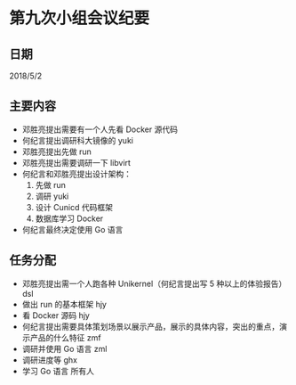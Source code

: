 # 第九次小组会议纪要

## 日期

2018/5/2

## 主要内容

- 邓胜亮提出需要有一个人先看 Docker 源代码
- 何纪言提出调研科大镜像的 yuki
- 邓胜亮提出先做 run
- 邓胜亮提出需要调研一下 libvirt 
- 何纪言和邓胜亮提出设计架构：
  1. 先做 run
  2. 调研 yuki
  3. 设计 Cunicd 代码框架
  4. 数据库学习 Docker
- 何纪言最终决定使用 Go 语言

## 任务分配

- 邓胜亮提出需一个人跑各种 Unikernel（何纪言提出写 5 种以上的体验报告）dsl
- 做出 run 的基本框架 hjy
- 看 Docker 源码 hjy
- 何纪言提出需要具体策划场景以展示产品，展示的具体内容，突出的重点，演示产品的什么特征 zmf
- 调研并使用 Go 语言 zml
- 调研进度等 ghx
- 学习 Go 语言 所有人
